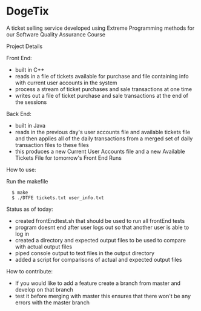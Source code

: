 DogeTix
=========

A ticket selling service developed using Extreme Programming methods for our Software Quality Assurance Course

Project Details

Front End:
- built in C++
- reads in a file of tickets available for purchase and file containing info with current user accounts in the system
- process a stream of ticket purchases and sale transactions at one time
- writes out a file of ticket purchase and sale transactions at the end of the sessions

Back End:
- built in Java
- reads in the previous day's user accounts file and available tickets file and then applies all of the daily transactions from a merged set of daily transaction files to these files
- this produces a new Current User Accounts file and a new Available Tickets File for tomorrow's Front End Runs

How to use:

Run the makefile

      $ make 
      $ ./DTFE tickets.txt user_info.txt

Status as of today:
- created frontEndtest.sh that should be used to run all frontEnd tests
- program doesnt end after user logs out so that another user is able to log in
- created a directory and expected output files to be used to compare with actual output files
- piped console output to text files in the output directory
- added a script for comparisons of actual and expected output files

How to contribute:
- If you would like to add a feature create a branch from master and develop on that branch
- test it before merging with master this ensures that there won't be any errors with the master branch
     

